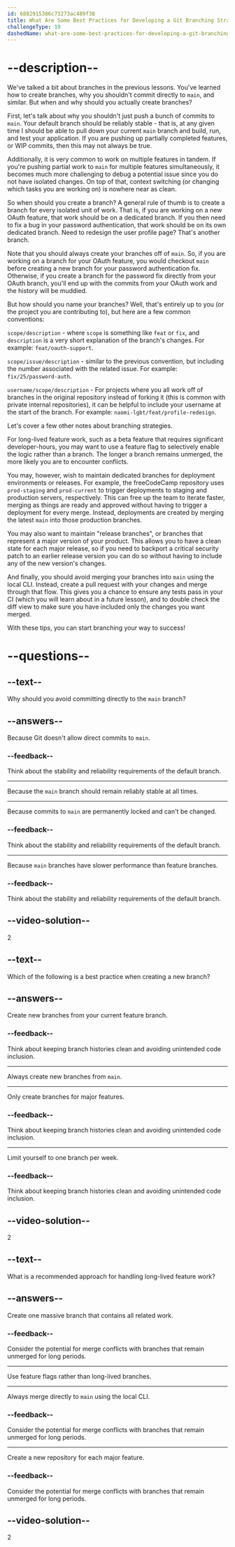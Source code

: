 ```yaml
---
id: 6882915386c73273ac489f38
title: What Are Some Best Practices for Developing a Git Branching Strategy?
challengeType: 19
dashedName: what-are-some-best-practices-for-developing-a-git-branching-strategy
---
```


# --description--

We've talked a bit about branches in the previous lessons. You've learned how to create branches, why you shouldn't commit directly to `main`, and similar. But when and why should you actually create branches?

First, let's talk about why you shouldn't just push a bunch of commits to `main`. Your default branch should be reliably stable - that is, at any given time I should be able to pull down your current `main` branch and build, run, and test your application. If you are pushing up partially completed features, or WIP commits, then this may not always be true.

Additionally, it is very common to work on multiple features in tandem. If you're pushing partial work to `main` for multiple features simultaneously, it becomes much more challenging to debug a potential issue since you do not have isolated changes. On top of that, context switching (or changing which tasks you are working on) is nowhere near as clean.

So when should you create a branch? A general rule of thumb is to create a branch for every isolated unit of work. That is, if you are working on a new OAuth feature, that work should be on a dedicated branch. If you then need to fix a bug in your password authentication, that work should be on its own dedicated branch. Need to redesign the user profile page? That's another branch.

Note that you should always create your branches off of `main`. So, if you are working on a branch for your OAuth feature, you would checkout `main` before creating a new branch for your password authentication fix. Otherwise, if you create a branch for the password fix directly from your OAuth branch, you'll end up with the commits from your OAuth work and the history will be muddied.

But how should you name your branches? Well, that's entirely up to you (or the project you are contributing to), but here are a few common conventions:

`scope/description` - where `scope` is something like `feat` or `fix`, and `description` is a very short explanation of the branch's changes. For example: `feat/oauth-support`.

`scope/issue/description` - similar to the previous convention, but including the number associated with the related issue. For example: `fix/25/password-auth`.

`username/scope/description` - For projects where you all work off of branches in the original repository instead of forking it (this is common with private internal repositories), it can be helpful to include your username at the start of the branch. For example: `naomi-lgbt/feat/profile-redesign`.

Let's cover a few other notes about branching strategies.

For long-lived feature work, such as a beta feature that requires significant developer-hours, you may want to use a feature flag to selectively enable the logic rather than a branch. The longer a branch remains unmerged, the more likely you are to encounter conflicts.

You may, however, wish to maintain dedicated branches for deployment environments or releases. For example, the freeCodeCamp repository uses `prod-staging` and `prod-current` to trigger deployments to staging and production servers, respectively. This can free up the team to iterate faster, merging as things are ready and approved without having to trigger a deployment for every merge. Instead, deployments are created by merging the latest `main` into those production branches.

You may also want to maintain "release branches", or branches that represent a major version of your product. This allows you to have a clean state for each major release, so if you need to backport a critical security patch to an earlier release version you can do so without having to include any of the new version's changes.

And finally, you should avoid merging your branches into `main` using the local CLI. Instead, create a pull request with your changes and merge through that flow. This gives you a chance to ensure any tests pass in your CI (which you will learn about in a future lesson), and to double check the diff view to make sure you have included only the changes you want merged.

With these tips, you can start branching your way to success!

# --questions--

## --text--

Why should you avoid committing directly to the `main` branch?

## --answers--

Because Git doesn't allow direct commits to `main`.

### --feedback--

Think about the stability and reliability requirements of the default branch.

---

Because the `main` branch should remain reliably stable at all times.

---

Because commits to `main` are permanently locked and can't be changed.

### --feedback--

Think about the stability and reliability requirements of the default branch.

---

Because `main` branches have slower performance than feature branches.

### --feedback--

Think about the stability and reliability requirements of the default branch.

## --video-solution--

2

## --text--

Which of the following is a best practice when creating a new branch?

## --answers--

Create new branches from your current feature branch.

### --feedback--

Think about keeping branch histories clean and avoiding unintended code inclusion.

---

Always create new branches from `main`.

---

Only create branches for major features.

### --feedback--

Think about keeping branch histories clean and avoiding unintended code inclusion.

---

Limit yourself to one branch per week.

### --feedback--

Think about keeping branch histories clean and avoiding unintended code inclusion.

## --video-solution--

2

## --text--

What is a recommended approach for handling long-lived feature work?

## --answers--

Create one massive branch that contains all related work.

### --feedback--

Consider the potential for merge conflicts with branches that remain unmerged for long periods.

---

Use feature flags rather than long-lived branches.

---

Always merge directly to `main` using the local CLI.

### --feedback--

Consider the potential for merge conflicts with branches that remain unmerged for long periods.

---

Create a new repository for each major feature.

### --feedback--

Consider the potential for merge conflicts with branches that remain unmerged for long periods.

## --video-solution--

2
